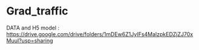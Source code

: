 # Grad_traffic

DATA and H5 model : https://drive.google.com/drive/folders/1mDEw6Z1JyIFs4MalzpkEDZjZJ70xMuuI?usp=sharing
